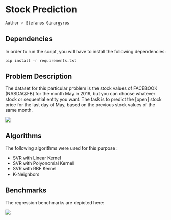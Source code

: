 # Stock Prediction
```python
Author-> Stefanos Ginargyros
```
## Dependencies
In order to run the script, you will have to install the following dependencies:

```
pip install -r requirements.txt
```

## Problem Description
The dataset for this particular problem is the stock values of FACEBOOK (NASDAQ:FB) for the month May in 2019, but you can choose whatever stock or sequential entity you want. The task is to predict the [open] stock price for the last day of May, based on the previous stock values of the same month.

<img src="https://github.com/stefgina/stock-prediction-svm-regression/blob/main/dataset.png">

## Algorithms
The following algorithms were used for this purpose :

- SVR with Linear Kernel
- SVR with Polyonomial Kernel
- SVR with RBF Kernel
- K-Neighbors

## Benchmarks
The regression benchmarks are depicted here:

<img src="https://github.com/stefgina/stock-prediction-svm-regression/blob/main/curves.png">






